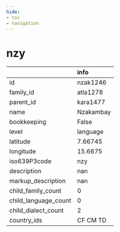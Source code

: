 ```yaml
---
hide:
- toc
- navigation
---
```

# nzy
|                      | info      |
|:---------------------|:----------|
| id                   | nzak1246  |
| family_id            | atla1278  |
| parent_id            | kara1477  |
| name                 | Nzakambay |
| bookkeeping          | False     |
| level                | language  |
| latitude             | 7.66745   |
| longitude            | 15.6675   |
| iso639P3code         | nzy       |
| description          | nan       |
| markup_description   | nan       |
| child_family_count   | 0         |
| child_language_count | 0         |
| child_dialect_count  | 2         |
| country_ids          | CF CM TD  |